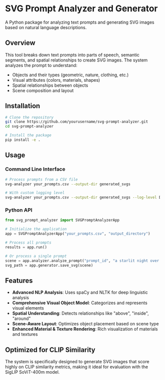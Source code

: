 # SVG Prompt Analyzer and Generator

A Python package for analyzing text prompts and generating SVG images based on natural language descriptions.

## Overview

This tool breaks down text prompts into parts of speech, semantic segments, and spatial relationships to create SVG images. The system analyzes the prompt to understand:

- Objects and their types (geometric, nature, clothing, etc.)
- Visual attributes (colors, materials, shapes)
- Spatial relationships between objects
- Scene composition and layout

## Installation

```bash
# Clone the repository
git clone https://github.com/yourusername/svg-prompt-analyzer.git
cd svg-prompt-analyzer

# Install the package
pip install -e .
```

## Usage

### Command Line Interface

```bash
# Process prompts from a CSV file
svg-analyzer your_prompts.csv --output-dir generated_svgs

# With custom logging level
svg-analyzer your_prompts.csv --output-dir generated_svgs --log-level DEBUG
```

### Python API

```python
from svg_prompt_analyzer import SVGPromptAnalyzerApp

# Initialize the application
app = SVGPromptAnalyzerApp("your_prompts.csv", "output_directory")

# Process all prompts
results = app.run()

# Or process a single prompt
scene = app.analyzer.analyze_prompt("prompt_id", "a starlit night over snow-covered peaks")
svg_path = app.generator.save_svg(scene)
```

## Features

- **Advanced NLP Analysis**: Uses spaCy and NLTK for deep linguistic analysis
- **Comprehensive Visual Object Model**: Categorizes and represents visual elements
- **Spatial Understanding**: Detects relationships like "above", "inside", "around"
- **Scene-Aware Layout**: Optimizes object placement based on scene type
- **Enhanced Material & Texture Rendering**: Rich visualization of materials and textures

## Optimized for CLIP Similarity

The system is specifically designed to generate SVG images that score highly on CLIP similarity metrics, making it ideal for evaluation with the SigLIP SoViT-400m model.

